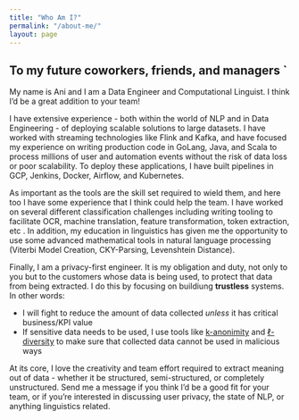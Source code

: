 ```yaml
---
title: "Who Am I?"
permalink: "/about-me/"
layout: page
---
```


## To my future coworkers, friends, and managers `
My name is Ani and I am a Data Engineer and Computational Linguist. I think I’d be a great addition to your team!

I  have extensive experience - both within the world of NLP and in Data Engineering - of deploying scalable solutions to large datasets. I have worked with streaming technologies like Flink and Kafka, and have focused my experience on writing production code in GoLang, Java, and Scala to process millions of user and automation events without the risk of data loss or poor scalability. To deploy these applications, I have built pipelines in GCP, Jenkins, Docker, Airflow, and Kubernetes.

As important as the tools are the skill set required to wield them, and here too I have some experience that I think could help the team. I have worked on several different classification challenges including writing tooling to facilitate OCR, machine translation, feature transformation, token extraction, etc . In addition, my education in linguistics has given me the opportunity to use some advanced mathematical tools in natural language processing (Viterbi Model Creation, CKY-Parsing, Levenshtein Distance).

Finally, I am a privacy-first engineer. It is my obligation and duty, not only to you but to the customers whose data is being used, to protect that data from being extracted. I do this by focusing on buildiung **trustless** systems. In other words:
- I will fight to reduce the amount of data collected _unless_ it has critical business/KPI value
- If sensitive data needs to be used, I use tools like [k-anonimity](https://en.wikipedia.org/wiki/K-anonymity) and [ℓ-diversity](https://en.wikipedia.org/wiki/L-diversity) to make sure that collected data cannot be used in malicious ways

At its core, I love the creativity and team effort required to extract meaning out of data - whether it be structured, semi-structured, or completely unstructured. Send me a message if you think I’d be a good fit for your team, or if you’re interested in discussing user privacy, the state of NLP, or anything linguistics related.

